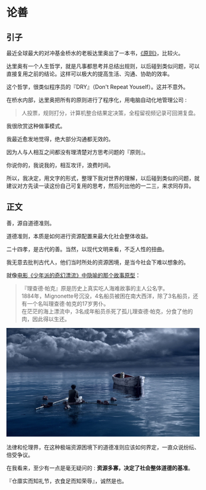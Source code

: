 # 论善
## 引子

最近全球最大的对冲基金桥水的老板达里奥出了一本书，[《原则》](http://zhibimo.com/read/wang-miao/yuan-ze/Chapter_0.html)，比较火。

达里奥有一个人生哲学，就是凡事都思考并总结出规则，以后碰到类似问题，可以直接复用之前的结论。这样可以极大的提高生活、沟通、协助的效率。  

这个哲学，很类似程序员的『DRY』（Don't Repeat Youself）。这并不意外。

在桥水内部，达里奥把所有的原则进行了程序化，用电脑自动化地管理公司 : 

> 人投票，规则打分，计算机整合结果定决策，全程留视频记录可回溯复盘。

我很欣赏这种做事模式。

我最近愈发地觉得，绝大部分沟通都无效的。

因为人与人相互之间都没有理清楚对方思考问题的『原则』。

你说你的，我说我的，相互攻讦，浪费时间。

所以，我决定，用文字的形式，整理下我对世界的理解，以后碰到类似的问题，就建议对方先读一读这份自己可复用的思考，然后列出他的一二三，来求同存异。

## 正文

善，源自道德准则。

道德准则，本质是如何进行资源配置来最大化社会整体收益。

二十四孝，是古代的善。当然，以现代文明来看，不乏人性的扭曲。

我无意去批判古代人，他们当时所处的资源困境，是当今社会下难以想象的。

就像[电影《少年派的奇幻漂流》中隐喻的那个故事原型](https://www.zhihu.com/question/20616998/answer/15761222)：

> 『理查德·帕克』原是历史上真实吃人海难故事的主人公名字。  
> 1884年，Mignonette号沉没，4名船员被困在南大西洋，除了3名船员，还有一个名叫理查德·帕克的17岁男仆。  
> 在茫茫的海上漂流中，3名成年船员杀死了孤儿理查德·帕克，分食了他的肉，因此得以生还。

![thumb-1920-486154.jpg](/-/S/jpg/geWwO8yn95T4Ot1tRImmnsjP0J_5-wiF-jQshw.jpg)

法律和伦理界，在这种极端资源困境下的道德准则应该如何界定，一直众说纷纭、倍受争议。

在我看来，至少有一点是毫无疑问的 : __资源多寡，决定了社会整体道德的基准__。

『仓廪实而知礼节，衣食足而知荣辱』，诚然是也。